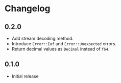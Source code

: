 # Changelog

## 0.2.0
- Add stream decoding method.
- Introduce `Error::Eof` and `Error::Unexpected` errors.
- Return decimal values as `Decimal` instead of `f64`.

## 0.1.0
- Initial release
